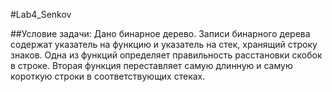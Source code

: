 #﻿Lab4_Senkov
 
##Условие задачи:
Дано бинарное дерево. Записи бинарного дерева содержат
указатель на функцию и указатель на стек, хранящий строку знаков.
Одна из функций определяет правильность расстановки скобок в строке.
Вторая функция переставляет самую длинную и самую короткую строки
в соответствующих стеках.
	